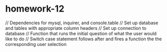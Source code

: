 # homework-12
// Dependencies for mysql, inquirer, and console.table
// Set up database and tables with appropriate column headers
// Set up connection to database
// Function that runs the initial question of what the user would like to do
// Switch case statement follows after and fires a function the the corresponding user selection
